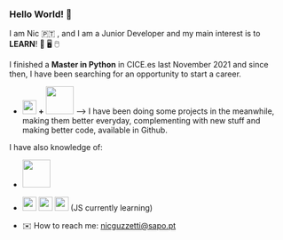 ### Hello World! 🙌

I am Nic 🇵🇹 , and I am a Junior Developer and my main interest is to **LEARN**! 📖 🖥️ 🖱️

I finished a **Master in Python** in CICE.es last November 2021 and since then, I have been searching for an opportunity to start a career.

* <img src="https://camo.githubusercontent.com/f588f503d402281815ec27bfe82f9009daa8e2c6f364b83c9ef45c4873d9cd19/68747470733a2f2f7777772e7376677265706f2e636f6d2f73686f772f3335343233382f707974686f6e2e737667" width="25"/> **+** <img name="Django" src="https://www.djangoproject.com/m/img/logos/django-logo-negative.png" width="50"/> --> I have been doing some projects in the meanwhile, making them better everyday, complementing with new stuff and making better code, available in Github.

I have also knowledge of:
* <img src="https://upload.wikimedia.org/wikipedia/commons/thumb/e/e0/Git-logo.svg/1024px-Git-logo.svg.png" width="50"/>
 
* <img src="https://logos-download.com/wp-content/uploads/2017/07/HTML5_badge.png" width="25"/> <img src="https://cdn1.iconfinder.com/data/icons/logotypes/32/badge-css-3-512.png" width="25"/> <img src="https://camo.githubusercontent.com/1fed07091d02bc63d741c771bc8a423fe660c8f5fab7a4ea49655c3499a3080d/68747470733a2f2f7777772e7376677265706f2e636f6d2f73686f772f3334393431392f6a6176617363726970742e737667" width="25"/> (JS currently learning)

* :envelope: How to reach me: nicguzzetti@sapo.pt

